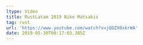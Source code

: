 ```yaml
---
ltype: Video
title: RustLatam 2019 Niko Matsakis
tag: rust
url: 'https://www.youtube.com/watch?v=jQOZX0xkrWA'
date: 2019-05-30T00:17:03.385Z
---
```


